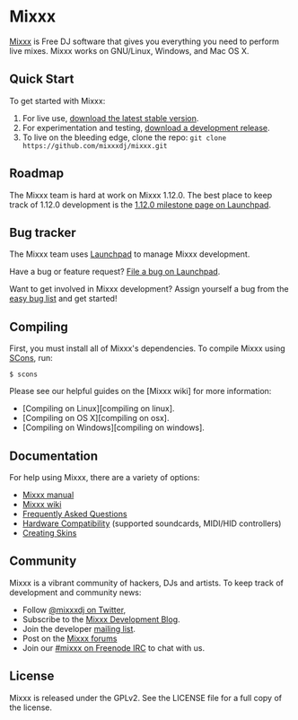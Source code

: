 # Mixxx

[Mixxx] is Free DJ software that gives you everything you need to perform live
mixes. Mixxx works on GNU/Linux, Windows, and Mac OS X.

## Quick Start

To get started with Mixxx:
1. For live use, [download the latest stable version][download].
2. For experimentation and testing, [download a development release][builds].
3. To live on the bleeding edge, clone the repo: `git clone https://github.com/mixxxdj/mixxx.git`

## Roadmap

The Mixxx team is hard at work on Mixxx 1.12.0. The best place to keep track of
1.12.0 development is the [1.12.0 milestone page on Launchpad][launchpad 1.12.0].

## Bug tracker

The Mixxx team uses [Launchpad] to manage Mixxx development.

Have a bug or feature request? [File a bug on Launchpad][fileabug].

Want to get involved in Mixxx development? Assign yourself a bug from the [easy
bug list][easybugs] and get started!

## Compiling

First, you must install all of Mixxx's dependencies. To compile Mixxx using
[SCons], run:

    $ scons

Please see our helpful guides on the [Mixxx wiki] for more information:
- [Compiling on Linux][compiling on linux].
- [Compiling on OS X][compiling on osx].
- [Compiling on Windows][compiling on windows].

## Documentation

For help using Mixxx, there are a variety of options:

- [Mixxx manual][manual]
- [Mixxx wiki][wiki]
- [Frequently Asked Questions][FAQ]
- [Hardware Compatibility] (supported soundcards, MIDI/HID controllers)
- [Creating Skins]

## Community

Mixxx is a vibrant community of hackers, DJs and artists. To keep track of
development and community news:

- Follow [@mixxxdj on Twitter][twitter],
- Subscribe to the [Mixxx Development Blog][blog].
- Join the developer [mailing list].
- Post on the [Mixxx forums][forums]
- Join our [#mixxx on Freenode IRC][irc channel] to chat with us.

## License

Mixxx is released under the GPLv2. See the LICENSE file for a full copy of the
license.

[mixxx]: http://www.mixxx.org
[download]: http://www.mixxx.org/download
[builds]: http://builds.mixxx.org/builds/
[launchpad]: http://bugs.launchpad.net/mixxx
[fileabug]: http://bugs.launchpad.net/mixxx/+filebug
[twitter]: http://twitter.com/mixxxdj
[blog]: http://mixxxblog.blogspot.com
[manual]: http://www.mixxx.org/manual/latest/
[wiki]: http://www.mixxx.org/wiki/
[faq]: http://mixxx.org/wiki/doku.php/faq
[forums]: http://www.mixxx.org/forums/
[compiling linux]: http://mixxx.org/wiki/doku.php/compiling_on_linux
[compiling osx]: http://mixxx.org/wiki/doku.php/compiling_on_os_x
[compiling windows]: http://mixxx.org/wiki/doku.php/compiling_on_windows
[mailing list]: https://lists.sourceforge.net/lists/listinfo/mixxx-devel
[irc channel]: http://mixxx.org/irc.php
[SCons]: http://www.scons.org/
[launchpad 1.12.0]: https://launchpad.net/mixxx/+milestone/1.12.0
[easybugs]: https://bugs.launchpad.net/mixxx/+bugs?field.searchtext=&orderby=-importance&search=Search&field.status%3Alist=NEW&field.status%3Alist=CONFIRMED&field.status%3Alist=TRIAGED&field.status%3Alist=INPROGRESS&field.status%3Alist=INCOMPLETE_WITH_RESPONSE&field.status%3Alist=INCOMPLETE_WITHOUT_RESPONSE&assignee_option=any&field.assignee=&field.bug_reporter=&field.bug_commenter=&field.subscriber=&field.structural_subscriber=&field.tag=easy&field.tags_combinator=ANY&field.has_cve.used=&field.omit_dupes.used=&field.omit_dupes=on&field.affects_me.used=&field.has_patch.used=&field.has_branches.used=&field.has_branches=on&field.has_no_branches.used=&field.has_no_branches=on&field.has_blueprints.used=&field.has_blueprints=on&field.has_no_blueprints.used=&field.has_no_blueprints=on
[creating skins]: http://mixxx.org/wiki/doku.php/creating_skins
[hardware compatibility]: http://mixxx.org/wiki/doku.php/hardware_compatibility
